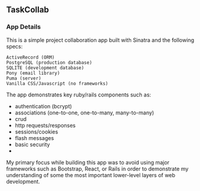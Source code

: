 ## TaskCollab

### App Details
This is a simple project collaboration app built with Sinatra and the following
specs:

```
ActiveRecord (ORM)
PostgreSQL (production database)
SQLITE (development database)
Pony (email library)
Puma (server)
Vanilla CSS/Javascript (no frameworks)
```

The app demonstrates key ruby/rails components such as:

- authentication (bcrypt)
- associations (one-to-one, one-to-many, many-to-many)
- crud
- http requests/responses
- sessions/cookies
- flash messages
- basic security
- 

My primary focus while building this app was to avoid using major frameworks
such as Bootstrap, React, or Rails in order to demonstrate my understanding
of some the most important lower-level layers of web development.